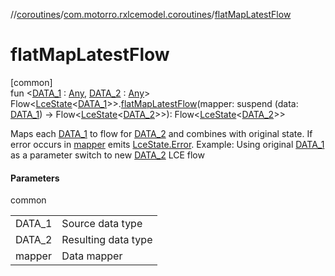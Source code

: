 //[coroutines](../../index.md)/[com.motorro.rxlcemodel.coroutines](index.md)/[flatMapLatestFlow](flat-map-latest-flow.md)

# flatMapLatestFlow

[common]\
fun &lt;[DATA_1](flat-map-latest-flow.md) : [Any](https://kotlinlang.org/api/latest/jvm/stdlib/kotlin/-any/index.html), [DATA_2](flat-map-latest-flow.md) : [Any](https://kotlinlang.org/api/latest/jvm/stdlib/kotlin/-any/index.html)&gt; Flow&lt;[LceState](../../../lce/lce/com.motorro.rxlcemodel.lce/-lce-state/index.md)&lt;[DATA_1](flat-map-latest-flow.md)&gt;&gt;.[flatMapLatestFlow](flat-map-latest-flow.md)(mapper: suspend (data: [DATA_1](flat-map-latest-flow.md)) -&gt; Flow&lt;[LceState](../../../lce/lce/com.motorro.rxlcemodel.lce/-lce-state/index.md)&lt;[DATA_2](flat-map-latest-flow.md)&gt;&gt;): Flow&lt;[LceState](../../../lce/lce/com.motorro.rxlcemodel.lce/-lce-state/index.md)&lt;[DATA_2](flat-map-latest-flow.md)&gt;&gt;

Maps each [DATA_1](flat-map-latest-flow.md) to flow for [DATA_2](flat-map-latest-flow.md) and combines with original state. If error occurs in [mapper](flat-map-latest-flow.md) emits [LceState.Error](../../../lce/lce/com.motorro.rxlcemodel.lce/-lce-state/-error/index.md). Example: Using original [DATA_1](flat-map-latest-flow.md) as a parameter switch to new [DATA_2](flat-map-latest-flow.md) LCE flow

#### Parameters

common

| | |
|---|---|
| DATA_1 | Source data type |
| DATA_2 | Resulting data type |
| mapper | Data mapper |

